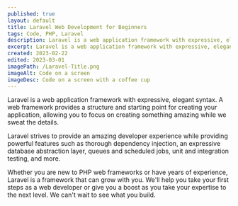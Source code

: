 ```yaml
---
published: true
layout: default
title: Laravel Web Development for Beginners
tags: Code, PHP, Laravel
description: Laravel is a web application framework with expressive, elegant syntax.  
excerpt: Laravel is a web application framework with expressive, elegant syntax. A web framework provides a structure and starting point for creating your application, allowing you to focus on creating something amazing while we sweat the details.
created: 2023-02-22
edited: 2023-03-01
imagePath: /Laravel-Title.png
imageAlt: Code on a screen
imageDesc: Code on a screen with a coffee cup
---
```



Laravel is a web application framework with expressive, elegant syntax. A web framework provides a structure and starting point for creating your application, allowing you to focus on creating something amazing while we sweat the details.

Laravel strives to provide an amazing developer experience while providing powerful features such as thorough dependency injection, an expressive database abstraction layer, queues and scheduled jobs, unit and integration testing, and more.

Whether you are new to PHP web frameworks or have years of experience, Laravel is a framework that can grow with you. We'll help you take your first steps as a web developer or give you a boost as you take your expertise to the next level. We can't wait to see what you build.

